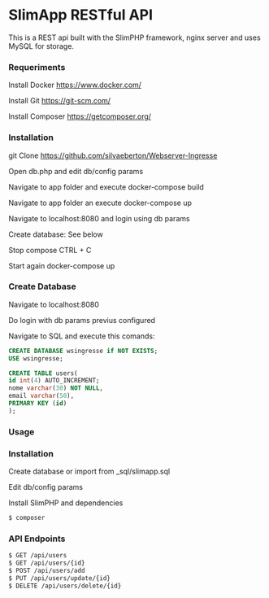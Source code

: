 # SlimApp RESTful API

This is a REST api built with the SlimPHP framework, nginx server and uses MySQL for storage.

### Requeriments

Install Docker https://www.docker.com/

Install Git https://git-scm.com/

Install Composer https://getcomposer.org/


### Installation

git Clone https://github.com/silvaeberton/Webserver-Ingresse

Open db.php and edit db/config params

Navigate to app folder and execute docker-compose build

Navigate to app folder an execute docker-compose up

Navigate to localhost:8080 and login using db params

Create database: See below

Stop compose CTRL + C

Start again docker-compose up

### Create Database

Navigate to localhost:8080

Do login with db params previus configured

Navigate to SQL and execute this comands:

```SQL
CREATE DATABASE wsingresse if NOT EXISTS;
USE wsingresse;

CREATE TABLE users(
id int(4) AUTO_INCREMENT;
nome varchar(30) NOT NULL,
email varchar(50),
PRIMARY KEY (id)
);
```




### Usage




### Installation

Create database or import from _sql/slimapp.sql

Edit db/config params

Install SlimPHP and dependencies

```sh
$ composer
```
### API Endpoints
```sh
$ GET /api/users
$ GET /api/users/{id}
$ POST /api/users/add
$ PUT /api/users/update/{id}
$ DELETE /api/users/delete/{id}
```
